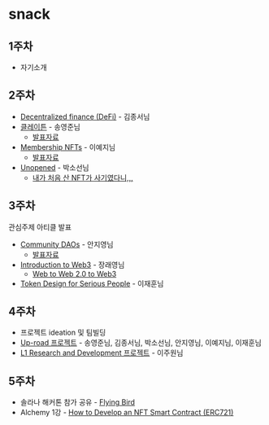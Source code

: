 # snack

## 1주차
- 자기소개

## 2주차
- [Decentralized finance (DeFi)](https://ethereum.org/en/defi/) - 김종서님
- [클레이튼](https://ko.docs.klaytn.foundation/) - 송영준님
  - [발표자료](https://github.com/web3snack/snack/blob/main/files/klaytn.pdf)
- [Membership NFTs](https://mirror.xyz/nati.eth/) - 이예지님
  - [발표자료](https://github.com/web3snack/snack/blob/main/files/membership_NFT.pdf)
- [Unopened](https://unopnd.medium.com/) - 박소선님
  - [내가 처음 산 NFT가 사기였다니,,,](https://maily.so/sosunnyproject/posts/19d0147c)

## 3주차
관심주제 아티클 발표
- [Community DAOs](https://p.mirror.xyz/cVN3KOss0uqpZwxHQKtC4Syvn1RfXaxofFKHJuKLWS4) - 안지영님
  - [발표자료](https://www.notion.so/Community-DAOs-ec8175a80520415a9b4a3157f55df575)
- [Introduction to Web3](https://ethereum.org/en/web3/) - 장래영님
  - [Web to Web 2.0 to Web3](https://www.notion.so/comcom/Web-to-Web-2-0-to-Web3-e3b4a516daa041bd8df0082e9573ad15)
- [Token Design for Serious People](https://jumpcrypto.com/token-design-for-serious-people/) - 이재훈님

## 4주차
- 프로젝트 ideation 및 팀빌딩
- [Up-road 프로젝트](https://github.com/web3snack/snack/blob/main/files/StatesDAO%20PPD.pdf) - 송영준님, 김종서님, 박소선님, 안지영님, 이예지님, 이재훈님
- [L1 Research and Development 프로젝트](https://github.com/web3snack/snack/blob/main/files/StatesDAO_FW2_JuwonLee.pdf) - 이주원님

## 5주차
- 솔라나 해커톤 참가 공유 - [Flying Bird](https://flyingbird.gg/)
- Alchemy 1강 - [How to Develop an NFT Smart Contract (ERC721)](https://docs.alchemy.com/docs/1-how-to-develop-an-nft-smart-contract-erc721-with-alchemy)

